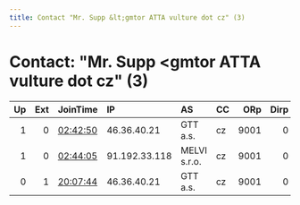 ```yaml
---
title: Contact "Mr. Supp &lt;gmtor ATTA vulture dot cz" (3)
---
```


# Contact: "Mr. Supp &lt;gmtor ATTA vulture dot cz" (3)

|   Up |   Ext | JoinTime                                                                                            | IP            | AS           | CC   |   ORp |   Dirp | OS    | Version   | Nickname         |   eFamMembers |
|-----:|------:|:----------------------------------------------------------------------------------------------------|:--------------|:-------------|:-----|------:|-------:|:------|:----------|:-----------------|--------------:|
|    1 |     0 | [02:42:50](https://metrics.torproject.org/rs.html#details/4370A58DA026A297EA418E38738871AF73A57463) | 46.36.40.21   | GTT a.s.     | cz   |  9001 |      0 | Linux | 0.2.9.17  | mrsuppgmvpsrelay |             2 |
|    1 |     0 | [02:44:05](https://metrics.torproject.org/rs.html#details/DD2239055558E28E0DB2E1A37CC3036FAFE1E7CB) | 91.192.33.118 | MELVI s.r.o. | cz   |  9001 |      0 | Linux | 0.3.4.8   | mrsuppgmshrelay  |             2 |
|    0 |     1 | [20:07:44](https://metrics.torproject.org/rs.html#details/092003057BBBFDF938963FEF86746964936A58BF) | 46.36.40.21   | GTT a.s.     | cz   |  9001 |      0 | Linux | 0.2.9.17  | mrsuppgmvpsrelay |             1 |
